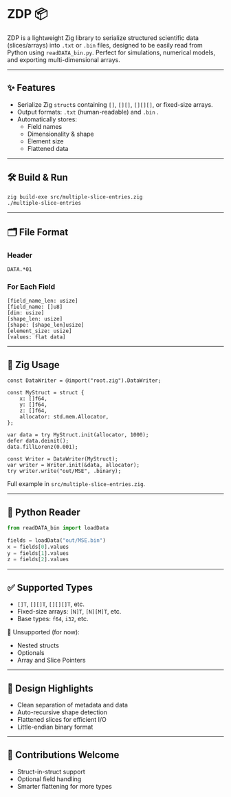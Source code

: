 
# ZDP 📦

ZDP is a lightweight Zig library to serialize structured scientific data (slices/arrays) into `.txt` or `.bin` files, designed to be easily read from Python using `readDATA_bin.py`. Perfect for simulations, numerical models, and exporting multi-dimensional arrays.

---

## ✨ Features

- Serialize Zig `struct`s containing `[]`, `[][]`, `[][][]`, or fixed-size arrays.
- Output formats: `.txt` (human-readable) and `.bin` .
- Automatically stores:
  - Field names
  - Dimensionality & shape
  - Element size
  - Flattened data

---

## 🛠️ Build & Run

```bash
zig build-exe src/multiple-slice-entries.zig
./multiple-slice-entries
```

---

## 🗂 File Format

### Header

```
DATA.*01
```

### For Each Field

```
[field_name_len: usize]
[field_name: []u8]
[dim: usize]
[shape_len: usize]
[shape: [shape_len]usize]
[element_size: usize]
[values: flat data]
```

---

## 🧪 Zig Usage

```zig
const DataWriter = @import("root.zig").DataWriter;

const MyStruct = struct {
    x: []f64,
    y: []f64,
    z: []f64,
    allocator: std.mem.Allocator,
};

var data = try MyStruct.init(allocator, 1000);
defer data.deinit();
data.fillLorenz(0.001);

const Writer = DataWriter(MyStruct);
var writer = Writer.init(&data, allocator);
try writer.write("out/MSE", .binary);
```

Full example in `src/multiple-slice-entries.zig`.

---

## 🐍 Python Reader

```python
from readDATA_bin import loadData

fields = loadData("out/MSE.bin")
x = fields[0].values
y = fields[1].values
z = fields[2].values
```

---

## ✅ Supported Types

- `[]T`, `[][]T`, `[][][]T`, etc.
- Fixed-size arrays: `[N]T`, `[N][M]T`, etc.
- Base types: `f64`, `i32`, etc.

🚫 Unsupported (for now):

- Nested structs
- Optionals
- Array and Slice Pointers

---

## 🧠 Design Highlights

- Clean separation of metadata and data
- Auto-recursive shape detection
- Flattened slices for efficient I/O
- Little-endian binary format

---

## 🤝 Contributions Welcome

- Struct-in-struct support
- Optional field handling
- Smarter flattening for more types
